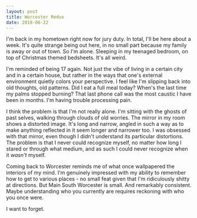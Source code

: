 ```yaml
---
layout: post
title: Worcester Redux
date: 2018-06-22
---
```


I'm back in my hometown right now for jury duty. In total, I'll be here about a week. It's quite strange being out here, in no small part because my family is away or out of town. So I'm alone. Sleeping in my teenaged bedroom, on top of Christmas themed bedsheets. It's all weird.

I'm reminded of being 17 again. Not just the vibe of living in a certain city and in a certain house, but rather in the ways that one's external environment quietly colors your perspective. I feel like I'm slipping back into old thoughts, old patterns. Did I eat a full meal today? When's the last time my palms stopped burning? That last phone call was the most caustic I have been in months. I'm having trouble processing pain.

I think the problem is that I'm not really alone. I'm sitting with the ghosts of past selves, walking through clouds of old worries. The mirror in my room shows a distorted image. It's long and narrow, angled in such a way as to make anything reflected in it seem longer and narrower too. I was obsessed with that mirror, even though I didn't understand its particular distortions. The problem is that I never could recognize myself, no matter how long I stared or through what medium, and as such I could never recognize when it <i>wasn't</i> myself. 

Coming back to Worcester reminds me of what once wallpapered the interiors of my mind. I'm genuinely impressed with my ability to remember how to get to various places - no small feat given that I'm ridiculously shitty at directions. But Main South Worcester is small. And remarkably consistent. Maybe understanding who you currently are requires reckoning with who you once were. 

I want to forget.
